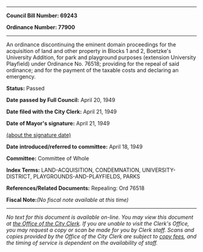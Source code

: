 

********

**Council Bill Number: 69243**
   
**Ordinance Number: 77900**
********

 An ordinance discontinuing the eminent domain proceedings for the acquisition of land and other property in Blocks 1 and 2, Boetzke's University Addition, for park and playground purposes (extension University Playfield) under Ordinance No. 76518; providing for the repeal of said ordinance; and for the payment of the taxable costs and declaring an emergency.

**Status:** Passed
   
**Date passed by Full Council:** April 20, 1949
   
**Date filed with the City Clerk:** April 21, 1949
   
**Date of Mayor's signature:** April 21, 1949
   
[(about the signature date)](/~public/approvaldate.htm)
   
   
   
**Date introduced/referred to committee:** April 18, 1949
   
**Committee:** Committee of Whole
   
   
**Index Terms:** LAND-ACQUISITION, CONDEMNATION, UNIVERSITY-DISTRICT, PLAYGROUNDS-AND-PLAYFIELDS, PARKS

**References/Related Documents:** Repealing: Ord 76518

**Fiscal Note:**_(No fiscal note available at this time)_
********

_No text for this document is available on-line. You may view this document at [the Office of the City Clerk](http://www.seattle.gov/leg/clerk/contactUs.htm). If you are unable to visit the Clerk's Office, you may request a copy or scan be made for you by Clerk staff. Scans and copies provided by the Office of the City Clerk are subject to [copy fees](http://clerk.seattle.gov/~public/clerkfees.htm), and the timing of service is dependent on the availability of staff._

